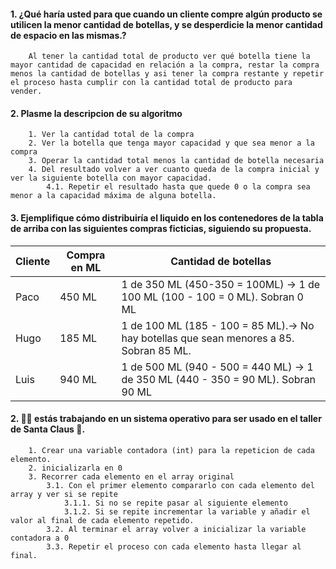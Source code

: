 #### 1. ¿Qué haría usted para que cuando un cliente compre algún producto se utilicen la menor cantidad de botellas, y se desperdicie la menor cantidad de espacio en las mismas.?

        Al tener la cantidad total de producto ver qué botella tiene la mayor cantidad de capacidad en relación a la compra, restar la compra menos la cantidad de botellas y asi tener la compra restante y repetir el proceso hasta cumplir con la cantidad total de producto para vender.
#### 2. Plasme la descripcion de su algoritmo
        1. Ver la cantidad total de la compra
        2. Ver la botella que tenga mayor capacidad y que sea menor a la compra
        3. Operar la cantidad total menos la cantidad de botella necesaria
        4. Del resultado volver a ver cuanto queda de la compra inicial y ver la siguiente botella con mayor capacidad.
            4.1. Repetir el resultado hasta que quede 0 o la compra sea menor a la capacidad máxima de alguna botella. 
#### 3. Ejemplifique cómo distribuiría el liquido en los contenedores de la tabla de arriba con las siguientes compras ficticias, siguiendo su propuesta.
| Cliente     | Compra en ML | Cantidad de botellas |
| ----------- | -----------  |----------------------|
| Paco        | 450 ML       |1 de 350 ML (450-350 = 100ML) -> 1 de 100 ML (100 - 100 = 0 ML). Sobran 0 ML
| Hugo        | 185 ML       |1 de 100 ML (185 - 100 = 85 ML).-> No hay botellas que sean menores a 85.  Sobran 85 ML. 
| Luis        | 940 ML       |1 de 500 ML (940 - 500 = 440 ML) -> 1 de 350 ML (440 - 350 = 90 ML). Sobran 90 ML 

#### 2. 👩‍💻 estás trabajando en un sistema operativo para ser usado en el taller de Santa Claus 🎅. 
      
        1. Crear una variable contadora (int) para la repeticion de cada elemento.
        2. inicializarla en 0
        3. Recorrer cada elemento en el array original 
            3.1. Con el primer elemento compararlo con cada elemento del array y ver si se repite
                3.1.1. Si no se repite pasar al siguiente elemento
                3.1.2. Si se repite incrementar la variable y añadir el valor al final de cada elemento repetido. 
            3.2. Al terminar el array volver a inicializar la variable contadora a 0
            3.3. Repetir el proceso con cada elemento hasta llegar al final. 